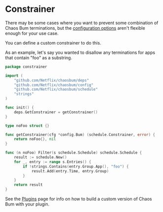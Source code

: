 # Constrainer

There may be some cases where you want to prevent some combination of Chaos
Bum terminations, but the [configuration options](../Configuring-behavior-via-spinnaker) aren't flexible
enough for your use case.

You can define a custom constrainer to do this.

As an example, let's say you wanted to disallow any terminations for apps
that contain "foo" as a substring.

```go
package constrainer

import (
	"github.com/Netflix/chaosbum/deps"
	"github.com/Netflix/chaosbum/config"
	"github.com/Netflix/chaosbum/schedule"
    "strings"
)

func init() {
    deps.GetConstrainer = getConstrainer()
}

type noFoo struct {}

func getConstrainer(cfg *config.Bum) (schedule.Constrainer, error) {
    return noFoo{}, nil
}

func (n noFoo) Filter(s schedule.Schedule) schedule.Schedule {
	result := schedule.New()
	for _, entry := range s.Entries() {
        if !strings.Contains(entry.Group.App(), "foo") {
            result.Add(entry.Time, entry.Group)
        }
    }
    return result
}

```

See the [Plugins](index.md) page for info on how to build a custom version of
Chaos Bum with your plugin.
